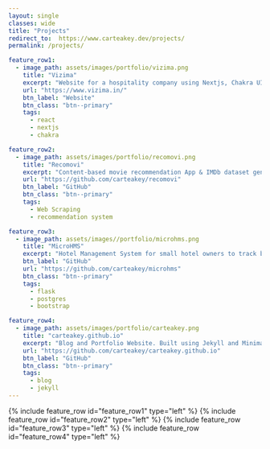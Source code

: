 ```yaml
---
layout: single
classes: wide
title: "Projects"
redirect_to:  https://www.carteakey.dev/projects/
permalink: /projects/

feature_row1:
  - image_path: assets/images/portfolio/vizima.png
    title: "Vizima"
    excerpt: "Website for a hospitality company using Nextjs, Chakra UI & Typescript."
    url: "https://www.vizima.in/"
    btn_label: "Website"
    btn_class: "btn--primary"
    tags:
      - react
      - nextjs
      - chakra

feature_row2:
  - image_path: assets/images/portfolio/recomovi.png
    title: "Recomovi"
    excerpt: "Content-based movie recommendation App & IMDb dataset generator written in Python."
    url: "https://github.com/carteakey/recomovi"
    btn_label: "GitHub"
    btn_class: "btn--primary"
    tags:
      - Web Scraping
      - recommendation system

feature_row3:
  - image_path: assets/images//portfolio/microhms.png
    title: "MicroHMS"
    excerpt: "Hotel Management System for small hotel owners to track bookings and generate professional looking invoices."
    btn_label: "GitHub"
    url: "https://github.com/carteakey/microhms"
    btn_class: "btn--primary"
    tags:
      - flask
      - postgres
      - bootstrap

feature_row4:
  - image_path: assets/images/portfolio/carteakey.png
    title: "carteakey.github.io"
    excerpt: "Blog and Portfolio Website. Built using Jekyll and Minimal Mistakes"
    url: "https://github.com/carteakey/carteakey.github.io"
    btn_label: "GitHub"
    btn_class: "btn--primary"
    tags:
      - blog
      - jekyll
---
```


{% include feature_row id="feature_row1" type="left" %}
{% include feature_row id="feature_row2" type="left" %}
{% include feature_row id="feature_row3" type="left" %}
{% include feature_row id="feature_row4" type="left" %}
